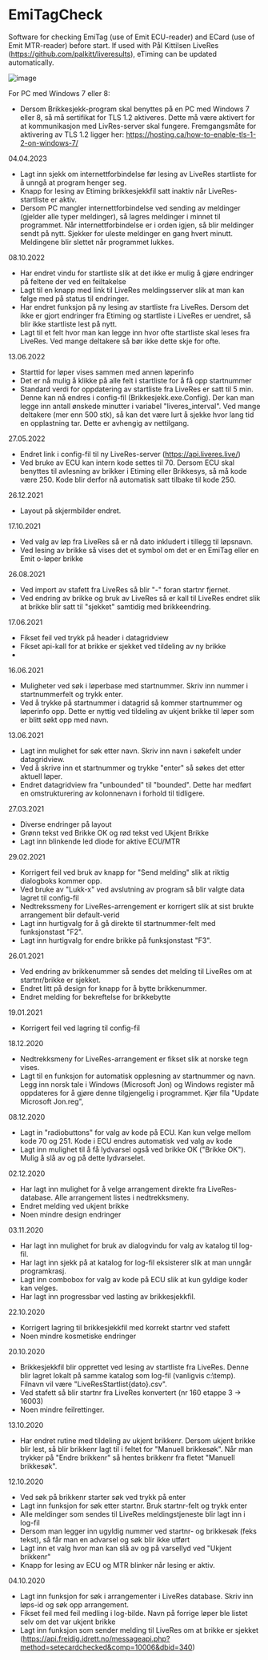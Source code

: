 # EmiTagCheck
Software for checking EmiTag (use of Emit ECU-reader) and ECard (use of Emit MTR-reader) before start.
If used with Pål Kittilsen LiveRes (https://github.com/palkitt/liveresults), eTiming can be updated automatically. 

![image](https://user-images.githubusercontent.com/59508210/122427162-2bfadb00-cf91-11eb-9517-702f5acb6b13.png)

For PC med Windows 7 eller 8:
- Dersom Brikkesjekk-program skal benyttes på en PC med Windows 7 eller 8, så må sertifikat for TLS 1.2 aktiveres. Dette må være aktivert for at kommunikasjon med LivRes-server skal fungere. Fremgangsmåte for aktivering av TLS 1.2 ligger her: https://hosting.ca/how-to-enable-tls-1-2-on-windows-7/


04.04.2023
- Lagt inn sjekk om internettforbindelse før lesing av LiveRes startliste for å unngå at program henger seg.
- Knapp for lesing av Etiming brikkesjekkfil satt inaktiv når LiveRes-startliste er aktiv.
- Dersom PC mangler internettforbindelse ved sending av meldinger (gjelder alle typer meldinger), så lagres meldinger i minnet til programmet. Når internettforbindelse er i orden igjen, så blir meldinger sendt på nytt. Sjekker for uleste meldinger en gang hvert minutt. Meldingene blir slettet når programmet lukkes.

08.10.2022
- Har endret vindu for startliste slik at det ikke er mulig å gjøre endringer på feltene der ved en feiltakelse
- Lagt til en knapp med link til LiveRes meldingsserver slik at man kan følge med på status til endringer.
- Har endret funksjon på ny lesing av startliste fra LiveRes. Dersom det ikke er gjort endringer fra Etiming og startliste i LiveRes er uendret, så blir ikke startliste lest på nytt.
- Lagt til et felt hvor man kan legge inn hvor ofte startliste skal leses fra LiveRes. Ved mange deltakere så bør ikke dette skje for ofte.

13.06.2022
- Starttid for løper vises sammen med annen løperinfo
- Det er nå mulig å klikke på alle felt i startliste for å få opp startnummer
- Standard verdi for oppdatering av startliste fra LiveRes er satt til 5 min. Denne kan nå endres i config-fil (Brikkesjekk.exe.Config). Der kan man legge inn antall ønskede minutter i variabel "liveres_interval". Ved mange deltakere (mer enn 500 stk), så kan det være lurt å sjekke hvor lang tid en opplastning tar. Dette er avhengig av nettilgang.

27.05.2022
- Endret link i config-fil til ny LiveRes-server (https://api.liveres.live/)
- Ved bruke av ECU kan intern kode settes til 70. Dersom ECU skal benyttes til avlesning av brikker i Etiming eller Brikkesys, så må kode være 250. Kode blir derfor nå automatisk satt tilbake til kode 250.

26.12.2021
- Layout på skjermbilder endret.

17.10.2021
- Ved valg av løp fra LiveRes så er nå dato inkludert i tillegg til løpsnavn.
- Ved lesing av brikke så vises det et symbol om det er en EmiTag eller en Emit o-løper brikke

26.08.2021
- Ved import av stafett fra LiveRes så blir "-" foran startnr fjernet.
- Ved endring av brikke og bruk av LiveRes så er kall til LiveRes endret slik at brikke blir satt til "sjekket" samtidig med brikkeendring.

17.06.2021
- Fikset feil ved trykk på header i datagridview
- Fikset api-kall for at brikke er sjekket ved tildeling av ny brikke
- 
16.06.2021
- Muligheter ved søk i løperbase med startnummer. Skriv inn nummer i startnummerfelt og trykk enter.
- Ved å trykke på startnummer i datagrid så kommer startnummer og løperinfo opp. Dette er nyttig ved tildeling av ukjent brikke til løper som er blitt søkt opp med navn.

13.06.2021
- Lagt inn mulighet for søk etter navn. Skriv inn navn i søkefelt under datagridview.
- Ved å skrive inn et startnummer og trykke "enter" så søkes det etter aktuell løper.
- Endret datagridview fra "unbounded" til "bounded". Dette har medført en omstrukturering av kolonnenavn i forhold til tidligere.

27.03.2021
- Diverse endringer på layout
- Grønn tekst ved Brikke OK og rød tekst ved Ukjent Brikke
- Lagt inn blinkende led diode for aktive ECU/MTR

29.02.2021
- Korrigert feil ved bruk av knapp for "Send melding" slik at riktig dialogboks kommer opp.
- Ved bruke av "Lukk-x" ved avslutning av program så blir valgte data lagret til config-fil
- Nedtrekssmeny for LiveRes-arrengement er korrigert slik at sist brukte arrangement blir default-verid
- Lagt inn hurtigvalg for å gå direkte til startnummer-felt med funksjonstast "F2".
- Lagt inn hurtigvalg for endre brikke på funksjonstast "F3".

26.01.2021
- Ved endring av brikkenummer så sendes det melding til LiveRes om at startnr/brikke er sjekket.
- Endret litt på design for knapp for å bytte brikkenummer.
- Endret melding for bekreftelse for brikkebytte

19.01.2021
- Korrigert feil ved lagring til config-fil

18.12.2020
- Nedtrekksmeny for LiveRes-arrangement er fikset slik at norske tegn vises.
- Lagt til en funksjon for automatisk opplesning av startnummer og navn. Legg inn norsk tale i Windows (Microsoft Jon) og Windows register må oppdateres for å gjøre denne tilgjengelig i programmet. Kjør fila "Update Microsoft Jon.reg",

08.12.2020
- Lagt in "radiobuttons" for valg av kode på ECU. Kan kun velge mellom kode 70 og 251. Kode i ECU endres automatisk ved valg av kode
- Lagt inn mulighet til å få lydvarsel også ved brikke OK ("Brikke OK"). Mulig å slå av og på dette lydvarselet.

02.12.2020
- Har lagt inn mulighet for å velge arrangement direkte fra LiveRes-database. Alle arrangement listes i nedtrekksmeny.
- Endret melding ved ukjent brikke
- Noen mindre design endringer

03.11.2020
- Har lagt inn mulighet for bruk av dialogvindu for valg av katalog til log-fil.
- Har lagt inn sjekk på at katalog for log-fil eksisterer slik at man unngår programkrasj.
- Lagt inn combobox for valg av kode på ECU slik at kun gyldige koder kan velges.
- Har lagt inn progressbar ved lasting av brikkesjekkfil.

22.10.2020
- Korrigert lagring til brikkesjekkfil med korrekt startnr ved stafett
- Noen mindre kosmetiske endringer

20.10.2020
- Brikkesjekkfil blir opprettet ved lesing av startliste fra LiveRes. Denne blir lagret lokalt på samme katalog som log-fil (vanligvis c:\temp\). Filnavn vil være "LiveResStartlist{dato}.csv".
- Ved stafett så blir startnr fra LiveRes konvertert (nr 160 etappe 3 -> 16003)
- Noen mindre feilrettinger.

13.10.2020
- Har endret rutine med tildeling av ukjent brikkenr. Dersom ukjent brikke blir lest, så blir brikkenr lagt til i feltet for "Manuell brikkesøk". Når man trykker på "Endre brikkenr" så hentes brikkenr fra fletet "Manuell brikkesøk". 

12.10.2020
- Ved søk på brikkenr starter søk ved trykk på enter
- Lagt inn funksjon for søk etter startnr. Bruk startnr-felt og trykk enter
- Alle meldinger som sendes til LiveRes meldingstjeneste blir lagt inn i log-fil
- Dersom man legger inn ugyldig nummer ved startnr- og brikkesøk (feks tekst), så får man en advarsel og søk blir ikke utført
- Lagt inn et valg hvor man kan slå av og på varsellyd ved "Ukjent brikkenr"
- Knapp for lesing av ECU og MTR blinker når lesing er aktiv.

04.10.2020
- Lagt inn funksjon for søk i arrangementer i LiveRes database. Skriv inn løps-id og søk opp arrangement.
- Fikset feil med feil medling i log-bilde. Navn på forrige løper ble listet selv om det var ukjent brikke
- Lagt inn funksjon som sender melding til LiveRes om at brikke er sjekket (https://api.freidig.idrett.no/messageapi.php?method=setecardchecked&comp=10006&dbid=340)
